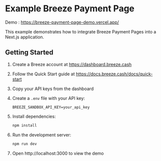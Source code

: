 # Example Breeze Payment Page

Demo : https://breeze-payment-page-demo.vercel.app/

This example demonstrates how to integrate Breeze Payment Pages into a Next.js application.

## Getting Started

1. Create a Breeze account at https://dashboard.breeze.cash
2. Follow the Quick Start guide at https://docs.breeze.cash/docs/quick-start
3. Copy your API keys from the dashboard
4. Create a `.env` file with your API key:

   ```
   BREEZE_SANDBOX_API_KEY=your_api_key
   ```

5. Install dependencies:
   ```bash
   npm install
   ```
6. Run the development server:
   ```bash
   npm run dev
   ```
7. Open http://localhost:3000 to view the demo
